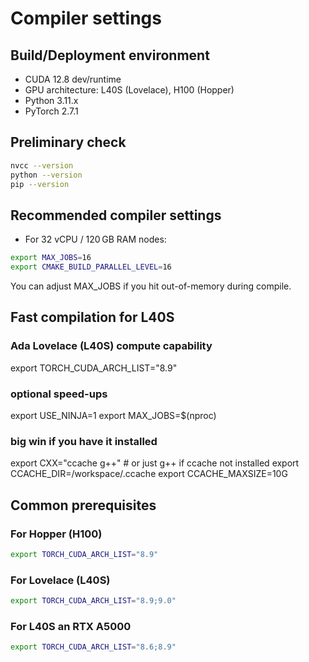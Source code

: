 # Compiler settings

## Build/Deployment environment

- CUDA 12.8 dev/runtime
- GPU architecture: L40S (Lovelace), H100 (Hopper)
- Python 3.11.x
- PyTorch 2.7.1

## Preliminary check

```bash
nvcc --version
python --version
pip --version
```

## Recommended compiler settings

- For 32 vCPU / 120 GB RAM nodes:

```bash
export MAX_JOBS=16
export CMAKE_BUILD_PARALLEL_LEVEL=16
```

You can adjust MAX_JOBS if you hit out-of-memory during compile.

## Fast compilation for L40S

### Ada Lovelace (L40S) compute capability
export TORCH_CUDA_ARCH_LIST="8.9"

### optional speed-ups
export USE_NINJA=1
export MAX_JOBS=$(nproc)

### big win if you have it installed
export CXX="ccache g++"          # or just g++ if ccache not installed
export CCACHE_DIR=/workspace/.ccache
export CCACHE_MAXSIZE=10G

## Common prerequisites

### For Hopper (H100)

```bash
export TORCH_CUDA_ARCH_LIST="8.9"
```

### For Lovelace (L40S)

```bash
export TORCH_CUDA_ARCH_LIST="8.9;9.0"
```

### For L40S an RTX A5000

```bash
export TORCH_CUDA_ARCH_LIST="8.6;8.9"
```
